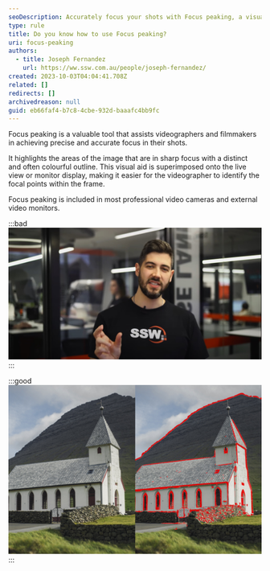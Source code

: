 ```yaml
---
seoDescription: Accurately focus your shots with Focus peaking, a visual tool highlighting areas of sharp focus on live views or monitors.
type: rule
title: Do you know how to use Focus peaking?
uri: focus-peaking
authors:
  - title: Joseph Fernandez
    url: https://ww.ssw.com.au/people/joseph-fernandez/
created: 2023-10-03T04:04:41.708Z
related: []
redirects: []
archivedreason: null
guid: eb66faf4-b7c8-4cbe-932d-baaafc4bb9fc
---
```


Focus peaking is a valuable tool that assists videographers and filmmakers in achieving precise and accurate focus in their shots.

It highlights the areas of the image that are in sharp focus with a distinct and often colourful outline. This visual aid is superimposed onto the live view or monitor display, making it easier for the videographer to identify the focal points within the frame.

Focus peaking is included in most professional video cameras and external video monitors.

:::bad
![Figure: Bad example - Subject out of focus](peaking-outoffocus.jpg)
:::

:::good
![ Figure: Good example - Focus peaking highlighting areas in focus ](focus-peaking-church.jpg)
:::

